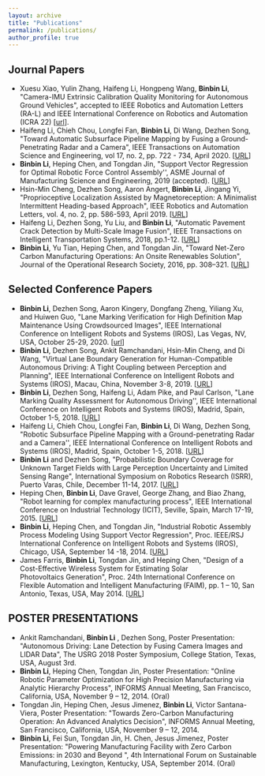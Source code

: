 ```yaml
---
layout: archive
title: "Publications"
permalink: /publications/
author_profile: true
---
```


Journal Papers
-----
* Xuesu Xiao, Yulin Zhang, Haifeng Li, Hongpeng Wang, **Binbin Li**, "Camera-IMU Extrinsic Calibration Quality Monitoring for Autonomous Ground Vehicles", accepted to IEEE Robotics and Automation Letters (RA-L) and IEEE International Conference on Robotics and Automation (ICRA 22) [[url](https://ieeexplore.ieee.org/document/9714838)]. 
* Haifeng Li, Chieh Chou, Longfei Fan, **Binbin Li**, Di Wang, Dezhen Song, "Toward Automatic Subsurface Pipeline Mapping by Fusing a Ground-Penetrating Radar and a Camera",  IEEE Transactions on Automation Science and Engineering, vol 17, no. 2, pp. 722 - 734, April 2020. [[URL](https://ieeexplore.ieee.org/document/8856239)]
* **Binbin Li**, Heping Chen, and Tongdan Jin, "Support Vector Regression for Optimal Robotic Force Control Assembly'', ASME Journal of Manufacturing Science and Engineering, 2019 (accepted). [[URL](https://asmedigitalcollection.asme.org/manufacturingscience/article/142/1/011007/1068296?casa_token=pXFc6QTTPkkAAAAA:8LICuHVAdYyg2I4mCkjY059-R4lt9uLuXCIFeQwXEX4c34zvPTeXThx3I_7W7DJHNBP53lI)]
* Hsin-Min Cheng, Dezhen Song, Aaron Angert, **Binbin Li**, Jingang Yi, "Proprioceptive Localization Assisted by Magnetoreception: A Minimalist Intermittent Heading-based Approach",  IEEE Robotics and Automation Letters, vol. 4, no. 2, pp. 586-593, April 2019. [[URL](https://ieeexplore.ieee.org/document/8606111)]
*  Haifeng Li, Dezhen Song, Yu Liu, and **Binbin Li**, "Automatic Pavement Crack Detection by Multi-Scale Image Fusion", IEEE Transactions on Intelligent Transportation Systems, 2018, pp.1-12. [[URL](https://ieeexplore.ieee.org/document/8428669)]
*  **Binbin Li**, Yu Tian, Heping Chen, and Tongdan Jin, "Toward Net-Zero Carbon Manufacturing Operations: An Onsite Renewables Solution", Journal of the Operational Research Society, 2016, pp. 308–321. [[URL](https://link.springer.com/article/10.1057/s41274-016-0014-5)]

Selected Conference Papers
-----
* **Binbin Li**, Dezhen Song, Aaron Kingery, Dongfang Zheng, Yiliang Xu, and Huiwen Guo, "Lane Marking Verification for High Definition Map Maintenance Using Crowdsourced Images", IEEE International Conference on Intelligent Robots and Systems (IROS), Las Vegas, NV, USA, October 25-29, 2020. [[url](https://ieeexplore.ieee.org/document/9340923)] 
* **Binbin Li**, Dezhen Song, Ankit Ramchandani, Hsin-Min Cheng, and Di Wang, "Virtual Lane Boundary Generation for Human-Compatible Autonomous Driving: A Tight Coupling between Perception and Planning", IEEE International Conference on Intelligent Robots and Systems (IROS), Macau, China, November 3-8, 2019. [[URL](https://ieeexplore.ieee.org/document/8968198)]
* **Binbin Li**, Dezhen Song, Haifeng Li, Adam Pike, and Paul Carlson, "Lane Marking Quality Assessment for Autonomous Driving'', IEEE International Conference on Intelligent Robots and Systems (IROS), Madrid, Spain, October 1-5, 2018. [[URL](https://ieeexplore.ieee.org/document/8593855)]
* Haifeng Li, Chieh Chou, Longfei Fan, **Binbin Li**, Di Wang, Dezhen Song, "Robotic Subsurface Pipeline Mapping with a Ground-penetrating Radar and a Camera'', IEEE International Conference on Intelligent Robots and Systems (IROS), Madrid, Spain, October 1-5, 2018. [[URL](https://ieeexplore.ieee.org/document/8594006)]
* **Binbin Li** and Dezhen Song, "Probabilistic Boundary Coverage for Unknown Target Fields with Large Perception Uncertainty and Limited Sensing Range", International Symposium on Robotics Research (ISRR), Puerto Varas, Chile, December 11-14, 2017. [[URL](https://link.springer.com/chapter/10.1007/978-3-030-28619-4_50)]
* Heping Chen, **Binbin Li**, Dave Gravel, George Zhang, and Biao Zhang, "Robot learning for complex manufacturing process", IEEE International Conference on Industrial Technology (ICIT), Seville, Spain, March 17-19, 2015. [[URL](https://ieeexplore.ieee.org/document/7125572)]
* **Binbin Li**, Heping Chen, and Tongdan Jin, "Industrial Robotic Assembly Process Modeling Using Support Vector Regression", Proc. IEEE/RSJ International Conference on Intelligent Robots and Systems (IROS), Chicago, USA, September 14 -18, 2014. [[URL](https://ieeexplore.ieee.org/document/6943175)]
* James Farris, **Binbin Li**, Tongdan Jin, and Heping Chen, "Design of a Cost-Effective Wireless System for Estimating Solar Photovoltaics Generation", Proc. 24th International Conference on Flexible Automation and Intelligent Manufacturing (FAIM), pp. 1 – 10, San Antonio, Texas, USA, May 2014. [[URL](https://cdm16018.contentdm.oclc.org/digital/collection/p15125coll7/id/6916/rec/1)]

POSTER PRESENTATIONS
-----
* Ankit Ramchandani, **Binbin Li** , Dezhen Song, Poster Presentation: "Autonomous Driving: Lane Detection by Fusing Camera Images and LIDAR Data", The USRG 2018 Poster Symposium, College Station, Texas, USA, August 3rd.
* **Binbin Li**, Heping Chen, Tongdan Jin, Poster Presentation: "Online Robotic Parameter Optimization for High Precision Manufacturing via Analytic Hierarchy Process", INFORMS Annual Meeting, San Francisco, California, USA, November 9 – 12, 2014. (Oral)
* Tongdan Jin, Heping Chen, Jesus Jimenez, **Binbin Li**, Victor Santana-Viera, Poster Presentation: "Towards Zero-Carbon Manufacturing Operation: An Advanced Analytics Decision", INFORMS Annual Meeting, San Francisco, California, USA, November 9 – 12, 2014. 
* **Binbin Li**, Fei Sun, Tongdan Jin, H. Chen, Jesus Jimenez, Poster Presentation: "Powering Manufacturing Facility with Zero Carbon Emissions: in 2030 and Beyond ", 4th International Forum on Sustainable Manufacturing, Lexington, Kentucky, USA, September 2014. (Oral)
